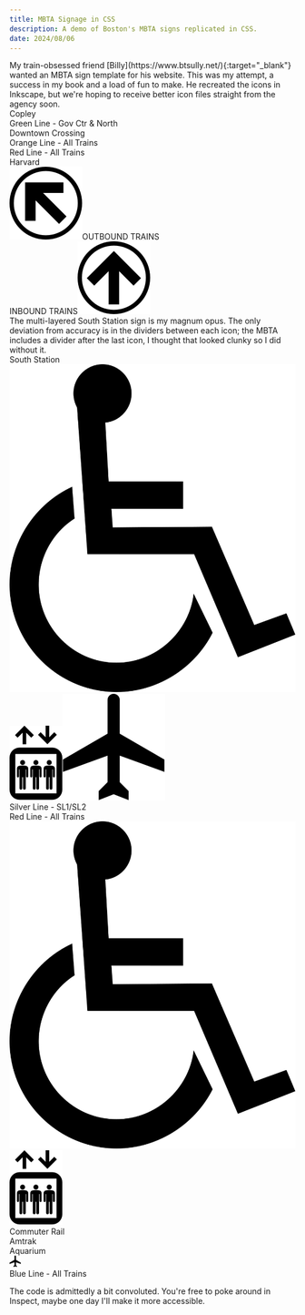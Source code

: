 ```yaml
---
title: MBTA Signage in CSS
description: A demo of Boston's MBTA signs replicated in CSS.
date: 2024/08/06
---
```

<head>
    <link rel="stylesheet" href='mbta.css'>
</head>
<span class="dc">M</span>y train-obsessed friend [Billy](https://www.btsully.net/){:target="_blank"} wanted an MBTA sign template for his website. This was my attempt, a success in my book and a load of fun to make. He recreated the icons in Inkscape, but we're hoping to receive better icon files straight from the agency soon.

<div class="MBTA-sign">
  <div class="T-top" id="green">Copley</div>
  <div class="T-bottom">
    <div class="bubble" id="green">Green Line - Gov Ctr & North</div>
  </div>
</div>

<div class="MBTA-sign">
  <div class="T-top" id="white">Downtown Crossing</div>
  <div class="T-bottom">
    <div class="bubble" id="orange">Orange Line - All Trains</div>
    <div class="bubble" id="red">Red Line - All Trains</div>
  </div>
</div>

<div class="MBTA-sign">
  <div class="T-top" id="red">Harvard</div>
  <div class="T-bottom">
    <div class="Tb-left"><img class="T-icon" src="assets/CircleUPLEFT.svg">OUTBOUND TRAINS</div>
    <div class="Tb-right">INBOUND TRAINS<img class="T-icon" src="assets/CircleUP.svg"></div>
  </div>
</div>
The multi-layered South Station sign is my magnum opus. The only deviation from accuracy is in the dividers between each icon; the MBTA includes a divider after the last icon, I thought that looked clunky so I did without it.
<div class="MBTA-sign">
  <div class="T-top" id="white">South Station</div>
  <div class="T-bottom">
    <img class="T-icon" src="assets/wheelchair.svg"><img class="T-icon" src="assets/elevator.svg"><img class="T-icon" src="assets/airplane.svg"><div class="bubble" id="silver">Silver Line - SL1/SL2</div>
    <div class="bubble" id="red">Red Line - All Trains</div>
  </div>
  <div class="T-bottom">
    <img class="T-icon" src="assets/wheelchair.svg"><img class="T-icon" src="assets/elevator.svg"><div class="bubble" id="commuter">Commuter Rail</div>
    <div class="bubble" id="amtrak">Amtrak</div>
  </div>
</div>

<div class="MBTA-sign">
  <div class="T-top" id="blue">Aquarium</div>
  <div class="T-bottom">
    <img class="T-icon" src="assets/airplane.svg" height=20 width=20><div class="bubble" id="blue">Blue Line - All Trains</div>
  </div>
</div>

The code is admittedly a bit convoluted. You're free to poke around in Inspect, maybe one day I'll make it more accessible.
